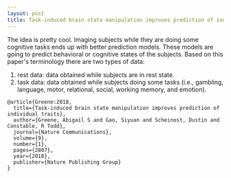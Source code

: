 ```yaml
---
layout: post
title: Task-induced brain state manipulation improves prediction of individual traits
---
```


The idea is pretty cool. Imaging subjects while they are doing some cognitive tasks ends up with better prediction models. 
These models are going to predict behavioral or cognitive states of the subjects.
Based on this paper's terminology there are two types of data:
1. rest data: data obtained while subjects are in rest state.
2. task data: data obtained while subjects doing some tasks (i.e., gambling, language, motor, relational, social, working memory, and emotion).

```
@article{Greene:2018,
  title={Task-induced brain state manipulation improves prediction of individual traits},
  author={Greene, Abigail S and Gao, Siyuan and Scheinost, Dustin and Constable, R Todd},
  journal={Nature Communications},
  volume={9},
  number={1},
  pages={2807},
  year={2018},
  publisher={Nature Publishing Group}
}
```
